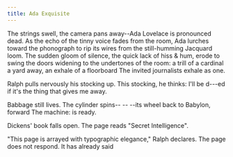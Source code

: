 ```yaml
---
title: Ada Exquisite
---
```

The strings swell, the camera pans away\--Ada Lovelace is pronounced dead.
As the echo of the tinny voice fades from the room, Ada lurches toward the phonograph to rip its wires from the still-humming Jacquard loom.
The sudden gloom of silence, the quick lack of hiss & hum, erode to swing the doors widening to the undertones of the room: a trill of a cardinal a yard away, an exhale of a floorboard
The invited journalists exhale as one.

Ralph pulls nervously his stocking up.
This stocking, he thinks: I'll be d\---ed if it's the thing that gives me away.

Babbage still lives. The cylinder spins\-- \-- \--its wheel back to Babylon, forward
The machine: is ready.

Dickens' book falls open.  The page reads "Secret Intelligence".

"This page is arrayed with typographic elegance,"
Ralph declares.  The page does not respond.  It has already said
